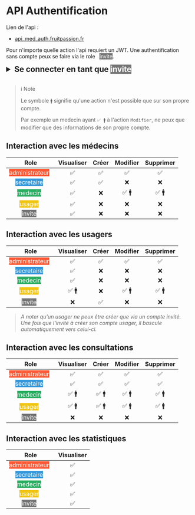 # API Authentification

Lien de l'api :
- [api_med_auth.fruitpassion.fr](api_med_auth.fruitpassion.fr)

Pour n'importe quelle action l'api requiert un JWT. Une authentification sans compte peux se faire via le role &nbsp; <mark style="background-color:#757575; color:white;">invite</mark>.

<details>
<summary style="font-size: 1.5em; font-weight: bold;">
Se connecter en tant que <mark style="background-color:#757575; color:white;">invite</mark>
</summary>

### - Request

**Method :** &nbsp;&nbsp;
<mark style="background-color: #eade59;"><span style="color:white">POST</span></mark> 

**URL :** &nbsp;&nbsp;
`/`

**Header :**

```yaml
Content-Type : application/json
```

**Body :**

```json
{
    "login":"invite"
}
```

### - Response - *201*

**Header :**

```yaml
Content-Type : application/json
```

**Body :**

```json
{
    "status": "success",
    "status_code": 201,
    "status_message": "[R201 REST AUTH] : Authentification OK",
    "data": [
        "eyJhb..."
    ]
}
```

</details>

<br>

>  ℹ️ Note
>  
>  Le symbole `🚹` signifie qu'une action n'est possible que sur son propre compte.
>
> Par exemple un medecin ayant `✅ 🚹` à l'action `Modifier`, ne peux que modifier que des informations de son propre compte.

## Interaction avec les médecins 

 Role  | Visualiser | Créer | Modifier | Supprimer 
:------:|:-----:|:-----:|:-----:|:-----:
<mark style="background-color:#FF5733; color:white;">administrateur</mark> &nbsp; | ✅ | ✅ | ✅ | ✅
<mark style="background-color:#3498DB; color:white;">secretaire</mark> &nbsp; | ✅ | ✅ | ❌ | ❌
<mark style="background-color:#27AE60; color:white;">medecin</mark> &nbsp; | ✅ | ❌ | ✅ 🚹 | ✅ 🚹
<mark style="background-color:#F1C40F; color:white;">usager</mark> &nbsp; | ✅ | ❌ | ❌ | ❌
<mark style="background-color:#757575; color:white;">invite</mark> &nbsp; | ✅ | ❌ | ❌ | ❌


## Interaction avec les usagers 

 Role  | Visualiser | Créer | Modifier | Supprimer 
:------:|:-----:|:-----:|:-----:|:-----:
<mark style="background-color:#FF5733; color:white;">administrateur</mark> &nbsp; | ✅ | ✅ | ✅ | ✅
<mark style="background-color:#3498DB; color:white;">secretaire</mark> &nbsp; | ✅ | ❌ | ❌ | ❌
<mark style="background-color:#27AE60; color:white;">medecin</mark> &nbsp; | ✅ | ❌ | ❌ | ❌
<mark style="background-color:#F1C40F; color:white;">usager</mark> &nbsp; | ✅ 🚹 | ❌ | ✅ 🚹 | ✅ 🚹
<mark style="background-color:#757575; color:white;">invite</mark> &nbsp; | ❌ | ✅ | ❌ | ❌

> *A noter qu'un usager ne peux être créer que via un compte invité. Une fois que l'invité à créer son compte usager, il bascule automatiquement vers celui-ci.*

## Interaction avec les consultations 

 Role  | Visualiser | Créer | Modifier | Supprimer 
:------:|:-----:|:-----:|:-----:|:-----:
<mark style="background-color:#FF5733; color:white;">administrateur</mark> &nbsp; | ✅ | ✅ | ✅ | ✅
<mark style="background-color:#3498DB; color:white;">secretaire</mark> &nbsp; | ✅ | ✅ | ✅ | ✅
<mark style="background-color:#27AE60; color:white;">medecin</mark> &nbsp; | ✅ 🚹 | ✅ 🚹 | ✅ 🚹 | ✅ 🚹
<mark style="background-color:#F1C40F; color:white;">usager</mark> &nbsp; | ✅ 🚹 | ✅ 🚹 | ✅ 🚹 | ✅ 🚹
<mark style="background-color:#757575; color:white;">invite</mark> &nbsp; | ❌ | ❌ | ❌ | ❌


## Interaction avec les statistiques 

 Role  | Visualiser 
:------:|:-----:
<mark style="background-color:#FF5733; color:white;">administrateur</mark> &nbsp; | ✅ 
<mark style="background-color:#3498DB; color:white;">secretaire</mark> &nbsp; | ✅
<mark style="background-color:#27AE60; color:white;">medecin</mark> &nbsp; | ✅ 
<mark style="background-color:#F1C40F; color:white;">usager</mark> &nbsp; | ✅
<mark style="background-color:#757575; color:white;">invite</mark> &nbsp; | ✅